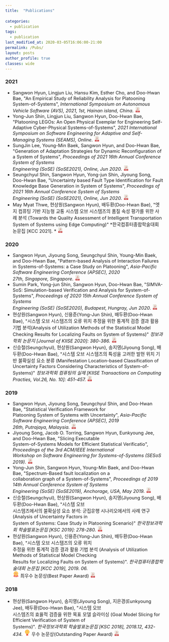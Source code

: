 ```yaml
---
title:  "Publications"

categories:
  - publication
tags:
  - publication
last_modified_at: 2020-03-05T16:06:00-21:00 
permalink: /Pubs/ 
layout: posts
author_profile: true
classes: wide
---
```


### 2021
* <span style="font-size:11pt"> Sangwon Hyun, Lingjun Liu, Hansu Kim, Esther Cho, and Doo-Hwan Bae, "An Empirical Study of Reliability Analysis for Platooning System-of-Systems", *International Symposium on Autonomous Vehicle Software (AVS), 2021, 1st, Hainan island, China.* </span> <a href="/assets/papers/AVS2021.pdf" target="_blank" rel="noopener noreferrer"><img src="/assets/icons/pdf.png" alt="" width="17"></a>
* <span style="font-size:11pt"> Yong-Jun Shin, Lingjun Liu, Sangwon Hyun, Doo-Hwan Bae, "Platooning LEGOs: An Open Physical Exemplar for Engineering Self-Adaptive Cyber-Physical Systems-of-Systems", *2021 International Symposium on Software Engineering for Adaptive and Self-Managing Systems (SEAMS), Online.* </span> <a href="/assets/papers/SEAMS2021_Platooning LEGOs.pdf" target="_blank" rel="noopener noreferrer"><img src="/assets/icons/pdf.png" alt="" width="17"></a>
* <span style="font-size:11pt"> SungJin Lee, Young-Min Baek, Sangwon Hyun, and Doo-Hwan Bae, "Generation of Adaptation Strategies for Dynamic Reconfiguration of a System of Systems", *Proceedings of 2021 16th Annual Conference System of Systems <br> Engineering (SoSE) (SoSE2021), Online, Jun 2020.* </span> <a href="/assets/papers/SoSE2021.pdf" target="_blank" rel="noopener noreferrer"><img src="/assets/icons/pdf.png" alt="" width="17"></a>
* <span style="font-size:11pt"> Seungchyul Shin, Sangwon Hyun, Yong-jun Shin, Jiyoung Song, Doo-Hwan Bae, "Uncertainty based Fault Type Identification for Fault Knowledge Base Generation in System of Systems", *Proceedings of 2021 16th Annual Conference System of Systems <br> Engineering (SoSE) (SoSE2021), Online, Jun 2020.* </span> <a href="/assets/papers/SoSE2021_Uncertainty.pdf" target="_blank" rel="noopener noreferrer"><img src="/assets/icons/pdf.png" alt="" width="17"></a>
* <span style="font-size:11pt"> May Myat Thwe, 현상원(Sangwon Hyun), 배두환(Doo-Hwan Bae), "엣지 컴퓨팅 기반 지능형 교통 시스템 오브 시스템즈의 품질 속성 평가를 위한 사례 분석 (Towards the Quality Assessment of Intelligent Transportation System of Systems using Edge Computing)" *한국컴퓨터종합학술대회 논문집 [KCC 2021]. * </span> <a href="/assets/papers/KCC2021.pdf" target="_blank" rel="noopener noreferrer"><img src="/assets/icons/pdf.png" alt="" width="17"></a>  

### 2020
* <span style="font-size:11pt"> Sangwon Hyun, Jiyoung Song, Seungchyul Shin, Young-Min Baek, and Doo-Hwan Bae, "Pattern-based Analysis of Interaction Failures in
Systems-of-Systems: a Case Study on Platooning", *Asia-Pacific Software Engineering Conference (APSEC), 2020 <br> 27th, Singapore, Singapore.* </span> <a href="/assets/papers/APSEC2020_Pattern-based.pdf" target="_blank" rel="noopener noreferrer"><img src="/assets/icons/pdf.png" alt="" width="17"></a>
* <span style="font-size:11pt"> Sumin Park, Yong-jun Shin, Sangwon Hyun, Doo-Hwan Bae, "SIMVA-SoS: Simulation-based Verification and
Analysis for System-of-Systems", *Proceedings of 2020 15th Annual Conference System of Systems <br> Engineering (SoSE) (SoSE2020), Budapest, Hungray, Jun 2020.* </span> <a href="/assets/papers/SoSE2020_SIMVA-SoS.pdf" target="_blank" rel="noopener noreferrer"><img src="/assets/icons/pdf.png" alt="" width="17"></a>
* <span style="font-size:11pt"> 현상원(Sangwon Hyun), 신용준(Yong-Jun Shin), 배두환(Doo-Hwan Bae), "시스템 오브 시스템즈의 오류 위치 추정을 위한 통계적 검증 결과 활용 기법 분석(Analysis of Utilization Methods of the Statistical Model Checking Results for Localizing Faults on System of Systems)" *정보과학회 논문지 [Journal of KIISE 2020]: 380-386.* </span> <a href="/assets/papers/JoK2020.pdf" target="_blank" rel="noopener noreferrer"><img src="/assets/icons/pdf.png" alt="" width="17"></a>
* <span style="font-size:11pt"> 신승철(Seungchyul), 현상원(Sangwon Hyun), 송지영(Jiyoung Song), 배두환(Doo-Hwan Bae), "시스템 오브 시스템즈의 특성을 고려한 발현 위치 기반 불확실성 요소 분류 (Manifestation Location-based Classification of Uncertainty Factors Considering Characteristics of System-of-Systems)" *정보과학회 컴퓨팅의 실제 [KIISE Transactions on Computing Practies, Vol.26, No. 10]: 451-457.* </span> <a href="/assets/papers/KTCP2020.pdf" target="_blank" rel="noopener noreferrer"><img src="/assets/icons/pdf.png" alt="" width="17"></a>

### 2019
* <span style="font-size:11pt"> Sangwon Hyun, Jiyoung Song, Seungchyul Shin, and Doo-Hwan Bae, "Statistical Verification Framework for <br> Platooning System of Systems with Uncertainty", *Asia-Pacific Software Engineering Conference (APSEC), 2019 <br> 26th, Putrajaya, Malaysia.* </span> <a href="/assets/papers/APSEC2019.pdf" target="_blank" rel="noopener noreferrer"><img src="/assets/icons/pdf.png" alt="" width="17"></a> 
* <span style="font-size:11pt"> Jiyoung Song, Jacob O. Torring, Sangwon Hyun, Eunkyoung Jee, and Doo-Hwan Bae, "Slicing Executable <br> System-of-Systems Models for Efficient Statistical Verificatio", *Proceedings of the 3rd ACM/IEEE International <br> Workshop on Software Engineering for Systems-of-Systems (SESoS 2019).* </span> <a href="/assets/papers/SESoS2019.pdf" target="_blank" rel="noopener noreferrer"><img src="/assets/icons/pdf.png" alt="" width="17"></a>  
* <span style="font-size:11pt"> Yong-Jun Shin, Sangwon Hyun, Young-Min Baek, and Doo-Hwan Bae, "Spectrum-Based fault localization on a <br> collaboration graph of a System-of-Systems", *Proceedings of  2019 14th Annual Conference System of Systems <br> Engineering (SoSE) (SoSE2019), Anchorage, USA, May 2019.* </span> <a href="/assets/papers/SoSE2019.pdf" target="_blank" rel="noopener noreferrer"><img src="/assets/icons/pdf.png" alt="" width="17"></a>
* <span style="font-size:11pt"> 신승철(Seungchyul), 현상원(Sangwon Hyun), 송지영(Jiyoung Song), 배두환(Doo-Hwan Bae), "시스템 오브 <br> 시스템즈에서의 불확실성 요소 분석: 군집운행 시나리오에서의 사례 연구 (Analysis of Uncertainty Factors in <br> System of Systems: Case Study in Platooning Scenario)" *한국정보과학회 학술발표논문집 [KSC 2019]: 278-280.* </span> <a href="/assets/papers/ksc2019.pdf" target="_blank" rel="noopener noreferrer"><img src="/assets/icons/pdf.png" alt="" width="17"></a>  
* <span style="font-size:11pt"> 현상원(Sangwon Hyun), 신용준(Yong-Jun Shin), 배두환(Doo-Hwan Bae), "시스템 오브 시스템즈의 오류 위치 <br> 추정을 위한 통계적 검증 결과 활용 기법 분석 (Analysis of Utilization Methods of Statistical Model Checking <br>Results for Localizing Faults on System of Systems)". *한국컴퓨터종합학술대회 논문집 [KCC 2019], 2019. 06.* <br> <img src="/assets/icons/gold-medal.png" width="20"> 최우수 논문상(Best Paper Award) </span> <a href="/assets/papers/kcc2019.pdf" target="_blank" rel="noopener noreferrer"><img src="/assets/icons/pdf.png" alt="" width="17"></a> 

### 2018
* <span style="font-size:11pt"> 현상원(Sangwon Hyun), 송지영(Jiyoung Song), 지은경(Eunkyoung Jee), 배두환(Doo-Hwan Bae), "시스템 오브 <br>시스템즈의 효율적 검증을 위한 목표 모델 슬라이싱 (Goal Model Slicing for Efficient Verification of System of <br>Systems)". *한국정보과학회 학술발표논문집 [KSC 2018], 2018.12, 432-434.* <img src="/assets/icons/medal.png" width="20"> 우수 논문상(Outstanding Paper Award) </span> <a href="/assets/papers/ksc2018.pdf" target="_blank" rel="noopener noreferrer"><img src="/assets/icons/pdf.png" alt="" width="17"></a>  
